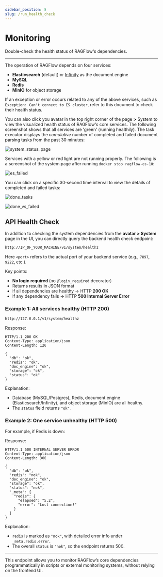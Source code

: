 ```yaml
---
sidebar_position: 8
slug: /run_health_check
---
```


# Monitoring

Double-check the health status of RAGFlow's dependencies.

---

The operation of RAGFlow depends on four services:

- **Elasticsearch** (default) or [Infinity](https://github.com/infiniflow/infinity) as the document engine
- **MySQL**
- **Redis**
- **MinIO** for object storage

If an exception or error occurs related to any of the above services, such as `Exception: Can't connect to ES cluster`, refer to this document to check their health status.

You can also click you avatar in the top right corner of the page **>** System to view the visualized health status of RAGFlow's core services. The following screenshot shows that all services are 'green' (running healthily). The task executor displays the *cumulative* number of completed and failed document parsing tasks from the past 30 minutes:

![system_status_page](https://github.com/user-attachments/assets/b0c1a11e-93e3-4947-b17a-1bfb4cdab6e4)

Services with a yellow or red light are not running properly. The following is a screenshot of the system page after running `docker stop ragflow-es-10`:

![es_failed](https://github.com/user-attachments/assets/06056540-49f5-48bf-9cc9-a7086bc75790)

You can click on a specific 30-second time interval to view the details of completed and failed tasks:

![done_tasks](https://github.com/user-attachments/assets/49b25ec4-03af-48cf-b2e5-c892f6eaa261)

![done_vs_failed](https://github.com/user-attachments/assets/eaa928d0-a31c-4072-adea-046091e04599)

## API Health Check

In addition to checking the system dependencies from the **avatar > System** page in the UI, you can directly query the backend health check endpoint:

```bash
http://IP_OF_YOUR_MACHINE/v1/system/healthz
```

Here `<port>` refers to the actual port of your backend service (e.g., `7897`, `9222`, etc.).

Key points:
- **No login required** (no `@login_required` decorator)
- Returns results in JSON format
- If all dependencies are healthy → HTTP **200 OK**
- If any dependency fails → HTTP **500 Internal Server Error**

### Example 1: All services healthy (HTTP 200)

```bash
http://127.0.0.1/v1/system/healthz
```

Response:

```http
HTTP/1.1 200 OK
Content-Type: application/json
Content-Length: 120

{
  "db": "ok",
  "redis": "ok",
  "doc_engine": "ok",
  "storage": "ok",
  "status": "ok"
}
```

Explanation:
- Database (MySQL/Postgres), Redis, document engine (Elasticsearch/Infinity), and object storage (MinIO) are all healthy.
- The `status` field returns `"ok"`.

### Example 2: One service unhealthy (HTTP 500)

For example, if Redis is down:

Response:

```http
HTTP/1.1 500 INTERNAL SERVER ERROR
Content-Type: application/json
Content-Length: 300

{
  "db": "ok",
  "redis": "nok",
  "doc_engine": "ok",
  "storage": "ok",
  "status": "nok",
  "_meta": {
    "redis": {
      "elapsed": "5.2",
      "error": "Lost connection!"
    }
  }
}
```

Explanation:
- `redis` is marked as `"nok"`, with detailed error info under `_meta.redis.error`.
- The overall `status` is `"nok"`, so the endpoint returns 500.

---

This endpoint allows you to monitor RAGFlow’s core dependencies programmatically in scripts or external monitoring systems, without relying on the frontend UI.
